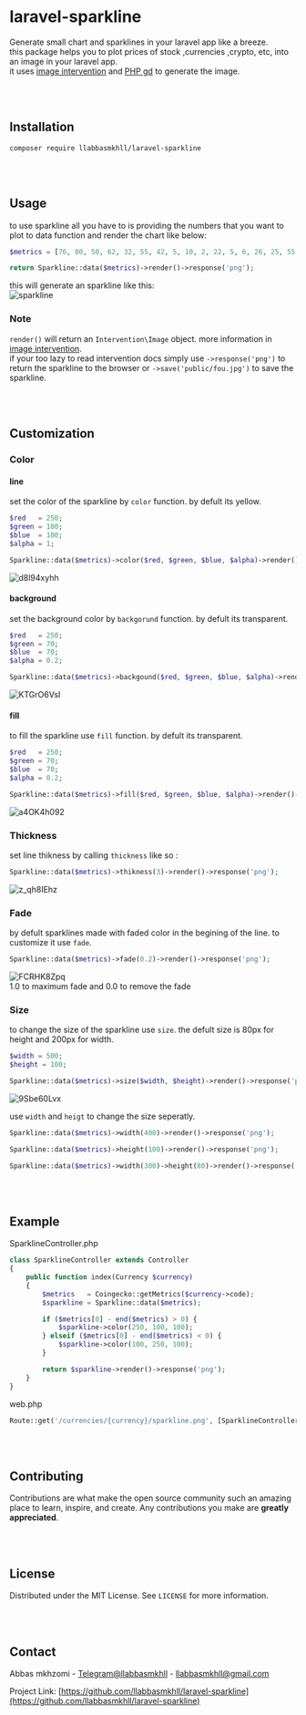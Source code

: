 # laravel-sparkline
Generate small chart and sparklines in your laravel app like a breeze.<br>
this package helps you to plot prices of stock ,currencies ,crypto, etc, into an image in your laravel app.<br>
it uses [image intervention](https://image.intervention.io/v2) and [PHP gd](https://www.php.net/manual/en/book.image.php) to generate the image.

<br />
<br />

<!-- INSTALLATION -->
## Installation 
```shell
composer require llabbasmkhll/laravel-sparkline
```

<br />
<br />

<!-- USAGE -->
## Usage
to use sparkline all you have to is providing the numbers that you want to plot to data function and render the chart like below:
```php
$metrics = [76, 80, 50, 62, 32, 55, 42, 5, 10, 2, 22, 5, 6, 26, 25, 55, 40, 32, 55, 42, 5, 10, 2, 22, 56];

return Sparkline::data($metrics)->render()->response('png');
```
this will generate an sparkline like this:<br>
![sparkline](https://user-images.githubusercontent.com/86796762/170678251-11c4835a-f00b-4a92-b62c-fe0d66f02e24.png)

### Note
`render()` will return an `Intervention\Image` object. more information in [image intervention](https://image.intervention.io/v2).<br>
if your too lazy to read intervention docs simply use `->response('png')` to return the sparkline to the browser or `->save('public/fou.jpg')` to save the sparkline.

<br />
<br />

<!-- CUSTOMIZATION -->
## Customization
### Color
#### line
set the color of the sparkline by `color` function. by defult its yellow.
```php
$red   = 250;
$green = 100;
$blue  = 100;
$alpha = 1;

Sparkline::data($metrics)->color($red, $green, $blue, $alpha)->render()->response('png');
```
![d8l94xyhh](https://user-images.githubusercontent.com/86796762/170679405-ed38cb2b-5c75-41bf-82bb-25a07872837e.png)
#### background
set the background color by `backgorund` function. by defult its transparent.
```php
$red   = 250;
$green = 70;
$blue  = 70;
$alpha = 0.2;

Sparkline::data($metrics)->backgound($red, $green, $blue, $alpha)->render()->response('png');
```
![KTGrO6VsI](https://user-images.githubusercontent.com/86796762/170682706-77515cd5-4e2a-449a-a497-cc6cdddec08b.png)
#### fill
to fill the sparkline use `fill` function. by defult its transparent.
```php
$red   = 250;
$green = 70;
$blue  = 70;
$alpha = 0.2;

Sparkline::data($metrics)->fill($red, $green, $blue, $alpha)->render()->response('png');
```
![a4OK4h092](https://user-images.githubusercontent.com/86796762/170683086-e7fefbc6-5358-4f60-9abd-0e4d5ed51dd8.png)
### Thickness
set line thikness by calling `thickness` like so :
```php
Sparkline::data($metrics)->thikness(3)->render()->response('png');
```
![z_qh8IEhz](https://user-images.githubusercontent.com/86796762/170683690-ba9b1498-1ede-4fcd-9ed0-bf1aca66189b.png)
### Fade
by defult sparklines made with faded color in the begining of the line. to customize it use `fade`.
```php
Sparkline::data($metrics)->fade(0.2)->render()->response('png');
```
![FCRHK8Zpq](https://user-images.githubusercontent.com/86796762/170690936-90bd2e77-0f5d-4e2d-8c98-de9fbde4d022.png)<br>
1.0 to maximum fade and 0.0 to remove the fade 
### Size
to change the size of the sparkline use `size`. the defult size is 80px for height and 200px for width.
```php
$width = 500;
$height = 100;

Sparkline::data($metrics)->size($width, $height)->render()->response('png');
```
![9Sbe60Lvx](https://user-images.githubusercontent.com/86796762/170690363-6078132c-ae35-46e3-b479-82888f46366a.png)

use `width` and `heigt` to change the size seperatly.
```php
Sparkline::data($metrics)->width(400)->render()->response('png');

Sparkline::data($metrics)->height(100)->render()->response('png');

Sparkline::data($metrics)->width(300)->height(80)->render()->response('png');
```

<br />
<br />

## Example
SparklineController.php
```php
class SparklineController extends Controller
{
    public function index(Currency $currency)
    {
        $metrics   = Coingecko::getMetrics($currency->code);
        $sparkline = Sparkline::data($metrics);

        if ($metrics[0] - end($metrics) > 0) {
            $sparkline->color(250, 100, 100);
        } elseif ($metrics[0] - end($metrics) < 0) {
            $sparkline->color(100, 250, 100);
        }

        return $sparkline->render()->response('png');
    }
}
```
web.php
```php
Route::get('/currencies/{currency}/sparkline.png', [SparklineController::class, 'index'])->name('currencies.sparkline');
```

<br />
<br />

<!-- CONTRIBUTING -->
## Contributing

Contributions are what make the open source community such an amazing place to learn, inspire, and create. Any contributions you make are **greatly appreciated**.

<br />
<br />

<!-- LICENSE -->
## License

Distributed under the MIT License. See `LICENSE` for more information.

<br />
<br />

<!-- CONTACT -->
## Contact

Abbas mkhzomi - [Telegram@llabbasmkhll](https://t.me/llabbasmkhll) - llabbasmkhll@gmail.com

Project Link: [https://github.com/llabbasmkhll/laravel-sparkline](https://github.com/llabbasmkhll/laravel-sparkline)

